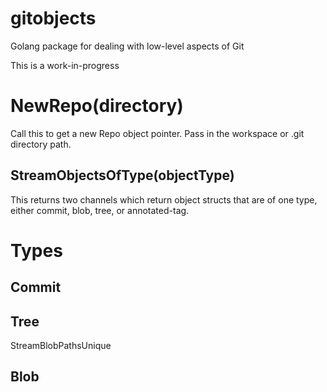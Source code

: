 # gitobjects
Golang package for dealing with low-level aspects of Git

This is a work-in-progress

# NewRepo(directory)
Call this to get a new Repo object pointer. Pass in the workspace or .git directory path.

## StreamObjectsOfType(objectType)
This returns two channels which return object structs that are of one type, either
commit, blob, tree, or annotated-tag.

# Types
## Commit

## Tree
StreamBlobPathsUnique

## Blob
